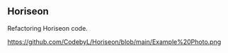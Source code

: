<h2>Horiseon</h2>

Refactoring Horiseon code.

https://github.com/CodebyL/Horiseon/blob/main/Example%20Photo.png
